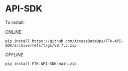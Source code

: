 # API-SDK

To install:

_ONLINE_

`pip install https://github.com/AccessDataOps/FTK-API-SDK/archive/refs/tags/v0.7.3.zip`

_OFFLINE_

`pip install FTK-API-SDK-main.zip`